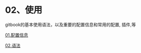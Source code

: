 # 02、使用

gitbook的基本使用语法，以及重要的配置信息和常用的配置, 插件,等



[01.配置信息](02.使用/01.配置信息.md)

[02.语法](02.使用/02.语法.md)

